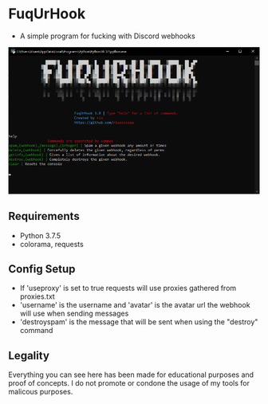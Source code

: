 # FuqUrHook
  - A simple program for fucking with Discord webhooks

![](https://github.com/riaaaaaaaa/FuqUrHook/blob/master/screenie.png?raw=true)

## Requirements
  - Python 3.7.5
  - colorama, requests

## Config Setup
  - If 'useproxy' is set to true requests will use proxies gathered from proxies.txt
  - 'username' is the username and 'avatar' is the avatar url the webhook will use when sending messages
  - 'destroyspam' is the message that will be sent when using the "destroy" command

## Legality
Everything you can see here has been made for educational purposes and proof of concepts. I do not promote or condone the usage of my tools for malicous purposes.
